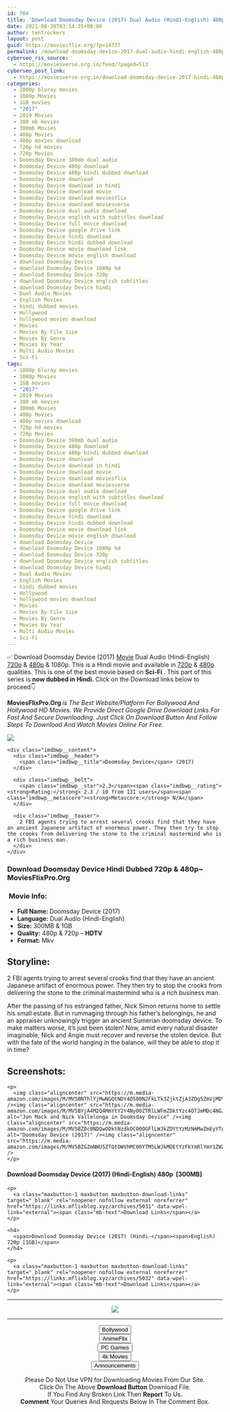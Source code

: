 ```yaml
---
id: 704
title: 'Download Doomsday Device (2017) Dual Audio (Hindi-English) 480p [300MB] || 720p [1GB]'
date: 2021-08-30T03:54:35+00:00
author: tentrockers
layout: post
guid: https://moviezflix.org/?p=14737
permalink: /download-doomsday-device-2017-dual-audio-hindi-english-480p-300mb-720p-1gb/
cyberseo_rss_source:
  - https://moviesverse.org.in/feed/?paged=513
cyberseo_post_link:
  - https://moviesverse.org.in/download-doomsday-device-2017-hindi-480p720p/
categories:
  - 1080p bluray movies
  - 1080p Movies
  - 1GB movies
  - "2017"
  - 2019 Movies
  - 300 mb movies
  - 300mb Movies
  - 480p Movies
  - 480p movies download
  - 720p hd movies
  - 720p Movies
  - Doomsday Device 300mb dual audio
  - Doomsday Device 480p download
  - Doomsday Device 480p hindi dubbed download
  - Doomsday Device download
  - Doomsday Device download in hindi
  - Doomsday Device download movie
  - Doomsday Device download moviesflix
  - Doomsday Device download moviesverse
  - Doomsday Device dual audio download
  - Doomsday Device english with subtitles download
  - Doomsday Device full movie download
  - Doomsday Device google drive link
  - Doomsday Device hindi download
  - Doomsday Device hindi dubbed download
  - Doomsday Device movie download link
  - Doomsday Device movie english download
  - download Doomsday Device
  - download Doomsday Device 1080p hd
  - download Doomsday Device 720p
  - download Doomsday Device english subtitles
  - download Doomsday Device hindi
  - Dual Audio Movies
  - English Movies
  - hindi dubbed movies
  - Hollywood
  - hollywood movies download
  - Movies
  - Movies By File Size
  - Movies By Genre
  - Movies By Year
  - Multi Audio Movies
  - Sci-Fi
tags:
  - 1080p bluray movies
  - 1080p Movies
  - 1GB movies
  - "2017"
  - 2019 Movies
  - 300 mb movies
  - 300mb Movies
  - 480p Movies
  - 480p movies download
  - 720p hd movies
  - 720p Movies
  - Doomsday Device 300mb dual audio
  - Doomsday Device 480p download
  - Doomsday Device 480p hindi dubbed download
  - Doomsday Device download
  - Doomsday Device download in hindi
  - Doomsday Device download movie
  - Doomsday Device download moviesflix
  - Doomsday Device download moviesverse
  - Doomsday Device dual audio download
  - Doomsday Device english with subtitles download
  - Doomsday Device full movie download
  - Doomsday Device google drive link
  - Doomsday Device hindi download
  - Doomsday Device hindi dubbed download
  - Doomsday Device movie download link
  - Doomsday Device movie english download
  - download Doomsday Device
  - download Doomsday Device 1080p hd
  - download Doomsday Device 720p
  - download Doomsday Device english subtitles
  - download Doomsday Device hindi
  - Dual Audio Movies
  - English Movies
  - hindi dubbed movies
  - Hollywood
  - hollywood movies download
  - Movies
  - Movies By File Size
  - Movies By Genre
  - Movies By Year
  - Multi Audio Movies
  - Sci-Fi
---
```

<div class="thecontent clearfix">
  <p>
    ✅ Download Doomsday Device (2017) <a href="https://moviesverse.org.in/category/movies/" data-wpel-link="internal">Movie</a> Dual Audio (Hindi-English) <a href="https://moviesverse.org.in/720p-movies/" data-wpel-link="internal">720p</a>&nbsp;&&nbsp;<a href="https://moviesverse.org.in/480p-movies/" data-wpel-link="internal">480p</a> & 1080p. This is a Hindi movie and available in <a href="https://moviesverse.org.in/720p-movies/" data-wpel-link="internal">720p</a>&nbsp;&&nbsp;<a href="https://moviesverse.org.in/480p-movies/" data-wpel-link="internal">480p</a> qualities. This is one of the best movie based on <strong>Sci-Fi&nbsp;</strong>. This part of this series is <strong>now dubbed in <span>Hindi.&nbsp;</span></strong><span>Click on the Download links below to proceed👇</span>
  </p>
  
  <p>
    <strong><span>MoviesFlixPro.Org&nbsp;</span></strong><em>is The Best Website/Platform For Bollywood And Hollywood HD Movies. We Provide Direct Google Drive Download Links For Fast And Secure Downloading. Just Click On Download Button And Follow Steps To&nbsp;Download And Watch Movies Online For Free.</em>
  </p>
  
  <div class="imdbwp imdbwp--movie dark">
    <div class="imdbwp__thumb">
      <a class="imdbwp__link" target="_blank" title="Doomsday Device" href="https://www.imdb.com/title/tt6258232/" rel="nofollow external noopener noreferrer" data-wpel-link="external"><img class="imdbwp__img" src="https://m.media-amazon.com/images/M/MV5BOTYxZWViMzctOTlhZi00NDRkLTljMTUtOWY5ZGUwMzRkMWQyXkEyXkFqcGdeQXVyNTk5MDMwMzY@._V1_SX300.jpg" /></a>
    </div>
    
    <div class="imdbwp__content">
      <div class="imdbwp__header">
        <span class="imdbwp__title">Doomsday Device</span> (2017)
      </div>
      
      <div class="imdbwp__belt">
        <span class="imdbwp__star">2.3</span><span class="imdbwp__rating"><strong>Rating:</strong> 2.3 / 10 from 131 users</span><span class="imdbwp__metascore"><strong>Metascore:</strong> N/A</span>
      </div>
      
      <div class="imdbwp__teaser">
        2 FBI agents trying to arrest several crooks find that they have an ancient Japanese artifact of enormous power. They then try to stop the crooks from delivering the stone to the criminal mastermind who is a rich business man.
      </div>
    </div>
  </div>
  
  <h3>
    <span>Download Doomsday Device Hindi Dubbed 720p & 480p~ MoviesFlixPro.Org</span>
  </h3>
  
  <h3>
    <span>&nbsp;Movie Info:&nbsp;</span>
  </h3>
  
  <ul>
    <li>
      <strong>Full Name: </strong>Doomsday Device (2017)
    </li>
    <li>
      <strong>Language:</strong> Dual Audio (Hindi-English)
    </li>
    <li>
      <strong>Size:</strong> 300MB & 1GB
    </li>
    <li>
      <strong>Quality:</strong> 480p & 720p – <span><strong>HDTV</strong></span>
    </li>
    <li>
      <strong>Format:</strong>&nbsp;Mkv
    </li>
  </ul>
  
  <h2>
    <span>Storyline:</span>
  </h2>
  
  <p>
    2 FBI agents trying to arrest several crooks find that they have an ancient Japanese artifact of enormous power. They then try to stop the crooks from delivering the stone to the criminal mastermind who is a rich business man.
  </p>
  
  <div>
    After the passing of his estranged father, Nick Simon returns home to settle his small estate. But in rummaging through his father’s belongings, he and an appraiser unknowingly trigger an ancient Sumerian doomsday device. To make matters worse, it’s just been stolen! Now, amid every natural disaster imaginable, Nick and Angie must recover and reverse the stolen device. But with the fate of the world hanging in the balance, will they be able to stop it in time?
  </div>
  
  <div class="summary_text">
    <h2>
      <span>Screenshots:</span>
    </h2>
    
    <p>
      <img class="aligncenter" src="https://m.media-amazon.com/images/M/MV5BNThlYjMwNGQtNDY4OS00N2FkLTk3ZjktZjA3ZDg5ZmVjMDYyXkEyXkFqcGdeQXVyMTc1MjM2MQ@@._V1_QL50_SY1000_CR0,0,1505,1000_AL_.jpg" /><img class="aligncenter" src="https://m.media-amazon.com/images/M/MV5BYjA4M2Q4MmYtY2Y4Ny00ZTRlLWFmZDktYzc4OTJmMDc4NGJhXkEyXkFqcGdeQXVyMTc1MjM2MQ@@._V1_QL50_SX1529_CR0,0,1529,999_AL_.jpg" alt="Jon Mack and Nick Vallelonga in Doomsday Device" /><img class="aligncenter" src="https://m.media-amazon.com/images/M/MV5BZDc0NDQwODktNzdkOC00OGFlLWJkZDYtYzMzNmMwZmEyYTgxXkEyXkFqcGdeQXVyMTc1MjM2MQ@@._V1_QL50_.jpg" alt="Doomsday Device (2017)" /><img class="aligncenter" src="https://m.media-amazon.com/images/M/MV5BZGZmNWU5ZTQtOWVhMC00YTM5LWJkMDEtYzFkYmRlYmY1ZWZmXkEyXkFqcGdeQXVyMTc1MjM2MQ@@._V1_QL50_.jpg" />
    </p>
  </div>
  
  <div class="inline canwrap">
    <h4>
      <span>Download Doomsday Device (2017) (Hindi-English) </span><span>480p&nbsp; [300MB]</span>
    </h4>
    
    <p>
      <a class="maxbutton-1 maxbutton maxbutton-download-links" target="_blank" rel="noopener nofollow external noreferrer" href="https://links.mflixblog.xyz/archives/5031" data-wpel-link="external"><span class="mb-text">Download Links</span></a>
    </p>
    
    <h4>
      <span>Download Doomsday Device (2017) (Hindi-</span><span>English) 720p [1GB]</span>
    </h4>
    
    <p>
      <a class="maxbutton-1 maxbutton maxbutton-download-links" target="_blank" rel="noopener nofollow external noreferrer" href="https://links.mflixblog.xyz/archives/5032" data-wpel-link="external"><span class="mb-text">Download Links</span></a>
    </p>
  </div>
</div>

<center>
  </p> 
  
  <hr />
  
  <p>
    <a href="http://gdrivepro.xyz/join.php" data-wpel-link="external" target="_blank" rel="nofollow external noopener noreferrer"><img src="https://i.imgur.com/FhMdWdW.png" /></a>
  </p>
  
  <hr />
  
  <p>
    <a href="https://dogemovies.xyz" target="_blank" data-wpel-link="external" rel="nofollow external noopener noreferrer"><button class="button button5">Bollywood</button></a><br /> <a href="https://animeflix.in" target="_blank" data-wpel-link="external" rel="nofollow external noopener noreferrer"><button class="button button5">AnimeFlix</button></a><br /> <a href="https://gamesflix.net/" target="_blank" data-wpel-link="external" rel="nofollow external noopener noreferrer"><button class="button button5">PC Games</button></a><br /> <a href="https://uhdmovies.in" target="_blank" data-wpel-link="external" rel="nofollow external noopener noreferrer"><button class="button button5">4k Movies</button></a><br /> <a href="https://moviesverse.org.in/announcements/" target="_blank" data-wpel-link="internal" rel="noopener"><button class="button button5">Announcements</button></a>
  </p>
  
  <div class="alert alert-danger">
    Please Do Not Use VPN for Downloading Movies From Our Site.
  </div>
  
  <div class="alert alert-success">
    Click On The Above <strong>Download Button</strong> Download File.
  </div>
  
  <div class="alert alert-warning">
    If You Find Any Broken Link Then <strong>Report</strong> To Us.
  </div>
  
  <div class="alert alert-info">
    <strong>Comment</strong> Your Queries And Requests Below In The Comment Box.
  </div>
  
  <p>
    </center>
  </p>